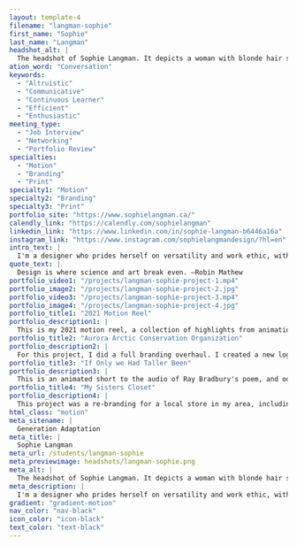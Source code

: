 ```yaml
---
layout: template-4
filename: "langman-sophie"
first_name: "Sophie"
last_name: "Langman"
headshot_alt: |
  The headshot of Sophie Langman. It depicts a woman with blonde hair smiling. She is wearing a dark shirt and silver necklaces.
ation_word: "Conversation"
keywords:
  - "Altruistic"
  - "Communicative"
  - "Continuous Learner"
  - "Efficient"
  - "Enthusiastic"
meeting_type:
  - "Job Interview"
  - "Networking"
  - "Portfolio Review"
specialties:
  - "Motion"
  - "Branding"
  - "Print"
specialty1: "Motion"
specialty2: "Branding"
specialty3: "Print"
portfolio_site: "https://www.sophielangman.ca/"
calendly_link: "https://calendly.com/sophielangman"
linkedin_link: "https://www.linkedin.com/in/sophie-langman-b6446a16a"
instagram_link: "https://www.instagram.com/sophielangmandesign/?hl=en"
intro_text: |
  I'm a designer who prides herself on versatility and work ethic, with a passion for motion and branding. I care a lot about people and ethics, and my actions reflect such while I strive to create distinctive projects.
quote_text: |
  Design is where science and art break even. —Robin Mathew
portfolio_video1: "/projects/langman-sophie-project-1.mp4"
portfolio_image2: "/projects/langman-sophie-project-2.jpg"
portfolio_video3: "/projects/langman-sophie-project-3.mp4"
portfolio_image4: "/projects/langman-sophie-project-4.jpg"
portfolio_title1: "2021 Motion Reel"
portfolio_description1: |
  This is my 2021 motion reel, a collection of highlights from animations I've created throughout the years.
portfolio_title2: "Aurora Arctic Conservation Organization"
portfolio_description2: |
  For this project, I did a full branding overhaul. I created a new logo and an animated version of it, a full stationery package, and wireframes for their website.
portfolio_title3: "If Only we Had Taller Been"
portfolio_description3: |
  This is an animated short to the audio of Ray Bradbury's poem, and ode to space exploration, "If Only We Had Taller Been", read at a NASA celebration of Mariner 9 in 1971.
portfolio_title4: "My Sisters Closet"
portfolio_description4: |
  This project was a re-branding for a local store in my area, including a new logo, a full stationary package and branding guide.
html_class: "motion"
meta_sitename: |
  Generation Adaptation
meta_title: |
  Sophie Langman
meta_url: /students/langman-sophie
meta_previewimage: headshots/langman-sophie.png
meta_alt: |
  The headshot of Sophie Langman. It depicts a woman with blonde hair smiling. She is wearing a dark shirt and silver necklaces.
meta_description: |
  I'm a designer who prides herself on versatility and work ethic, with a passion for motion and branding. I care a lot about people and ethics, and my actions reflect such while I strive to create distinctive projects.
gradient: "gradient-motion"
nav_color: "nav-black"
icon_color: "icon-black"
text_color: "text-black"
---
```

